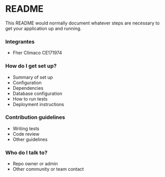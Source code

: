 # README #

This README would normally document whatever steps are necessary to get your application up and running.

### Integrantes

* Fher Climaco CE171974

### How do I get set up? ###

* Summary of set up
* Configuration
* Dependencies
* Database configuration
* How to run tests
* Deployment instructions

### Contribution guidelines ###

* Writing tests
* Code review
* Other guidelines

### Who do I talk to? ###

* Repo owner or admin
* Other community or team contact
